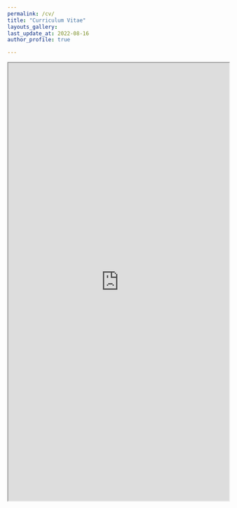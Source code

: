 ```yaml
---
permalink: /cv/
title: "Curriculum Vitae"
layouts_gallery:
last_update_at: 2022-08-16
author_profile: true

---
```

<iframe src="https://drive.google.com/file/d/1b2JV25QCNcbUUTQMsg36aKqpqzTuM8H3/preview" width="100%" height="1000" allow="autoplay"></iframe>

<!--
[click to open](/docs/my_cv.pdf)<iframe src="https://jeunghyunlee.github.io/docs/my_cv.pdf" width="900" height="1100", allow="autoplay"></iframe>
--> 


